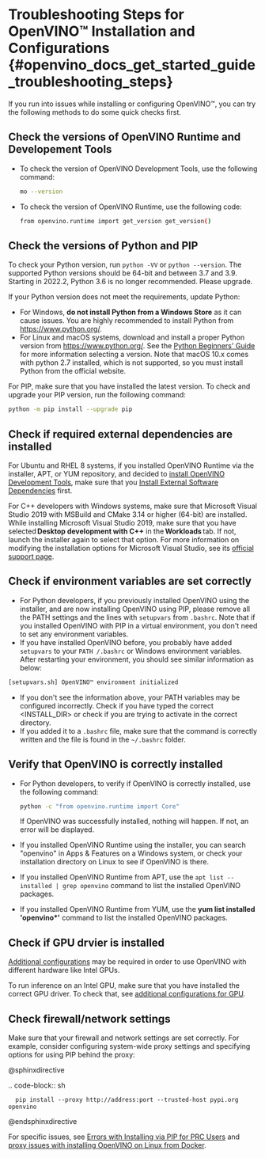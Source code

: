 # Troubleshooting Steps for OpenVINO™ Installation and Configurations {#openvino_docs_get_started_guide_troubleshooting_steps}

If you run into issues while installing or configuring OpenVINO™, you can try the following methods to do some quick checks first. 

## Check the versions of OpenVINO Runtime and Developement Tools

* To check the version of OpenVINO Development Tools, use the following command:
   ```sh
   mo --version
   ```
* To check the version of OpenVINO Runtime, use the following code:
   ```sh
   from openvino.runtime import get_version get_version()
   ```

## Check the versions of Python and PIP

To check your Python version, run `python -VV` or `python --version`. The supported Python versions should be 64-bit and between 3.7 and 3.9. Starting in 2022.2, Python 3.6 is no longer recommended. Please upgrade.

If your Python version does not meet the requirements, update Python:

* For Windows, **do not install Python from a Windows Store** as it can cause issues. You are highly recommended to install Python from <https://www.python.org/>.
* For Linux and macOS systems, download and install a proper Python version from <https://www.python.org/>. See the [Python Beginners' Guide](https://wiki.python.org/moin/BeginnersGuide/Download) for more information selecting a version. Note that macOS 10.x comes with python 2.7 installed, which is not supported, so you must install Python from the official website.

For PIP, make sure that you have installed the latest version. To check and upgrade your PIP version, run the following command:
```sh
python -m pip install --upgrade pip
```

<!--## Check the special tips for Anaconda installation-->

<!--add this part in future-->


## Check if required external dependencies are installed

For Ubuntu and RHEL 8 systems, if you installed OpenVINO Runtime via the installer, APT, or YUM repository, and decided to [install OpenVINO Development Tools](installing-model-dev-tools.md), make sure that you <a href="openvino_docs_install_guides_installing_openvino_linux.html#install-external-dependencies">Install External Software Dependencies</a> first. 

For C++ developers with Windows systems, make sure that Microsoft Visual Studio 2019 with MSBuild and CMake 3.14 or higher (64-bit) are installed. While installing Microsoft Visual Studio 2019, make sure that you have selected **Desktop development with C++** in the **Workloads** tab. If not, launch the installer again to select that option. For more information on modifying the installation options for Microsoft Visual Studio, see its [official support page](https://docs.microsoft.com/en-us/visualstudio/install/modify-visual-studio?view=vs-2019).

## Check if environment variables are set correctly 

- For Python developers, if you previously installed OpenVINO using the installer, and are now installing OpenVINO using PIP, please remove all the PATH settings and the lines with `setupvars` from `.bashrc`. Note that if you installed OpenVINO with PIP in a virtual environment, you don't need to set any environment variables.
- If you have installed OpenVINO before, you probably have added `setupvars` to your `PATH /.bashrc` or Windows environment variables. After restarting your environment, you should see similar information as below: 
```sh
[setupvars.sh] OpenVINO™ environment initialized
```
   - If you don't see the information above, your PATH variables may be configured incorrectly. Check if you have typed the correct <INSTALL_DIR> or check if you are trying to activate in the correct directory.
   - If you added it to a `.bashrc` file, make sure that the command is correctly written and the file is found in the `~/.bashrc` folder.

## Verify that OpenVINO is correctly installed

* For Python developers, to verify if OpenVINO is correctly installed, use the following command:
   ```sh
   python -c "from openvino.runtime import Core"
   ```
   If OpenVINO was successfully installed, nothing will happen. If not, an error will be displayed.

* If you installed OpenVINO Runtime using the installer, you can search "openvino" in Apps & Features on a Windows system, or check your installation directory on Linux to see if OpenVINO is there.

* If you installed OpenVINO Runtime from APT, use the `apt list --installed | grep openvino` command to list the installed OpenVINO packages.

* If you installed OpenVINO Runtime from YUM, use the **yum list installed 'openvino\*'** command to list the installed OpenVINO packages.

## Check if GPU drvier is installed

[Additional configurations](configurations-header.md) may be required in order to use OpenVINO with different hardware like Intel GPUs.

To run inference on an Intel GPU, make sure that you have installed the correct GPU driver. To check that, see [additional configurations for GPU](configurations-for-intel-gpu.md).

## Check firewall/network settings

Make sure that your firewall and network settings are set correctly. For example, consider configuring system-wide proxy settings and specifying options for using PIP behind the proxy: 

@sphinxdirective

   .. code-block:: sh

      pip install --proxy http://address:port --trusted-host pypi.org openvino 

@endsphinxdirective

For specific issues, see <a href="openvino_docs_get_started_guide_troubleshooting_issues.html#install-for-prc">Errors with Installing via PIP for PRC Users</a> and <a href="openvino_docs_get_started_guide_troubleshooting_issues.html#proxy-issues">proxy issues with installing OpenVINO on Linux from Docker</a>. 
